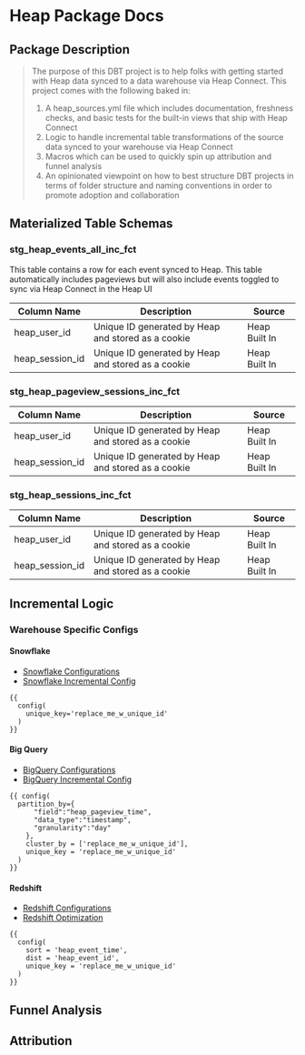 
# **Heap Package Docs**

## **Package Description**

> The purpose of this DBT project is to help folks with getting started with Heap data synced to a data warehouse via Heap Connect. 
> This project comes with the following baked in: 
> 1. A heap_sources.yml file which includes documentation, freshness checks, and basic tests for the built-in views that ship with Heap Connect
> 2. Logic to handle incremental table transformations of the source data synced to your warehouse via Heap Connect
> 3. Macros which can be used to quickly spin up attribution and funnel analysis 
> 4. An opinionated viewpoint on how to best structure DBT projects in terms of folder structure and naming conventions in order to promote adoption and collaboration

## **Materialized Table Schemas**

### **stg_heap_events_all_inc_fct** 

This table contains a row for each event synced to Heap. This table automatically includes pageviews but will also include events toggled to sync via Heap Connect in the Heap UI

| Column Name     | Description                                        | Source        |
|-----------------|----------------------------------------------------|---------------|
| heap_user_id    | Unique ID generated by Heap and stored as a cookie | Heap Built In |
| heap_session_id | Unique ID generated by Heap and stored as a cookie | Heap Built In |

### **stg_heap_pageview_sessions_inc_fct**

| Column Name     | Description                                        | Source        |
|-----------------|----------------------------------------------------|---------------|
| heap_user_id    | Unique ID generated by Heap and stored as a cookie | Heap Built In |
| heap_session_id | Unique ID generated by Heap and stored as a cookie | Heap Built In |
### **stg_heap_sessions_inc_fct**

| Column Name     | Description                                        | Source        |
|-----------------|----------------------------------------------------|---------------|
| heap_user_id    | Unique ID generated by Heap and stored as a cookie | Heap Built In |
| heap_session_id | Unique ID generated by Heap and stored as a cookie | Heap Built In |
## **Incremental Logic** 

### **Warehouse Specific Configs**

#### **Snowflake** 

- [Snowflake Configurations](https://docs.getdbt.com/reference/resource-configs/snowflake-configs)
- [Snowflake Incremental Config](https://docs.getdbt.com/reference/resource-configs/snowflake-configs#merge-behavior-incremental-models)

```
{{
  config(
    unique_key='replace_me_w_unique_id'
  )
}}
```

#### **Big Query** 

- [BigQuery Configurations](https://docs.getdbt.com/reference/resource-configs/bigquery-configs)
- [BigQuery Incremental Config](https://docs.getdbt.com/reference/resource-configs/bigquery-configs#merge-behavior-incremental-models)

```
{{ config(
  partition_by={
      "field":"heap_pageview_time",
      "data_type":"timestamp",
      "granularity":"day"
    },
    cluster_by = ['replace_me_w_unique_id'],
    unique_key = 'replace_me_w_unique_id'
  )
}}
```

#### **Redshift** 

- [Redshift Configurations](https://docs.getdbt.com/reference/resource-configs/redshift-configs)
- [Redshift Optimization](https://docs.getdbt.com/reference/resource-configs/redshift-configs#performance-optimizations)

```
{{
  config(
    sort = 'heap_event_time',
    dist = 'heap_event_id',
    unique_key = 'replace_me_w_unique_id'
  )
}}
```

## **Funnel Analysis** 

## **Attribution**
